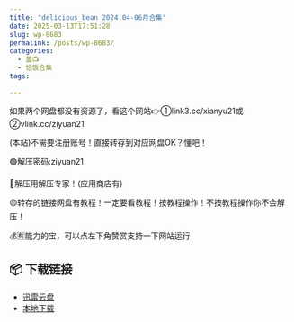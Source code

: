 ```yaml
---
title: "delicious_bean 2024.04-06月合集"
date: 2025-03-13T17:51:28
slug: wp-8683
permalink: /posts/wp-8683/
categories:
  - 盖📺
  - 恰饭合集
tags:

---
```


如果两个网盘都没有资源了，看这个网站👉①link3.cc/xianyu21或②vlink.cc/ziyuan21

(本站)不需要注册账号！直接转存到对应网盘OK？懂吧！

🟢解压密码:ziyuan21

🔵解压用解压专家！(应用商店有)

🟡转存的链接网盘有教程！一定要看教程！按教程操作！不按教程操作你不会解压！

💰🈶能力的宝，可以点左下角赞赏支持一下网站运行

## 📦 下载链接
- [迅雷云盘](https://blziyuan21.com/pay-download/8683?key=1790a1b0ca&down_id=0)
- [本地下载](https://blziyuan21.com/pay-download/8683?key=1790a1b0ca&down_id=1)

